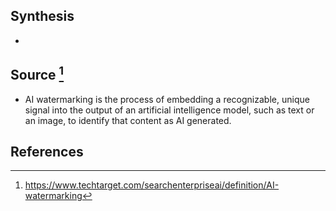 ## Synthesis
- 
## Source [^1]
- AI watermarking is the process of embedding a recognizable, unique signal into the output of an artificial intelligence model, such as text or an image, to identify that content as AI generated.
## References

[^1]: https://www.techtarget.com/searchenterpriseai/definition/AI-watermarking